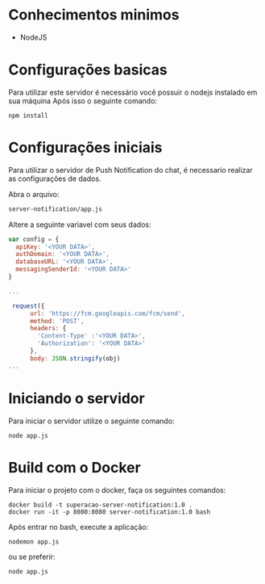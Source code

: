 # Conhecimentos minimos
* NodeJS

# Configurações basicas
Para utilizar este servidor é necessário você possuir o nodejs instalado em sua máquina
Após isso o seguinte comando:

```nodejs
npm install

```

# Configurações iniciais
Para utilizar o servidor de Push Notification do chat, é necessario realizar as configurações de dados.

Abra o arquivo:
```sh
server-notification/app.js
```
Altere a seguinte variavel com seus dados:
```javascript
var config = {
  apiKey: '<YOUR DATA>',
  authDomain: '<YOUR DATA>',
  databaseURL: '<YOUR DATA>',
  messagingSenderId: '<YOUR DATA>'
}

...

 request({
      url: 'https://fcm.googleapis.com/fcm/send',
      method: 'POST',
      headers: {
        'Content-Type' :'<YOUR DATA>',
        'Authorization': '<YOUR DATA>'
      },
      body: JSON.stringify(obj)
...
```

# Iniciando o servidor
Para iniciar o servidor utilize o seguinte comando:

```nodejs
node app.js
```

# Build com o Docker
Para iniciar o projeto com o docker, faça os seguintes comandos:
```docker
docker build -t superacao-server-notification:1.0 . 
docker run -it -p 8080:8080 server-notification:1.0 bash
```

Após entrar no bash, execute a aplicação:
```sh
nodemon app.js
```
ou se preferir:
```sh
node app.js
```